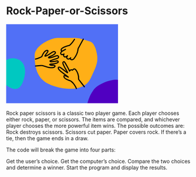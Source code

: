 # Rock-Paper-or-Scissors
![](./Images/RSP.png)

Rock paper scissors is a classic two player game. Each player chooses either rock, paper, or scissors. The items are compared, and whichever player chooses the more powerful item wins.  The possible outcomes are:  Rock destroys scissors. Scissors cut paper. Paper covers rock. If there’s a tie, then the game ends in a draw.

The code will break the game into four parts:

Get the user’s choice.
Get the computer’s choice.
Compare the two choices and determine a winner.
Start the program and display the results.
